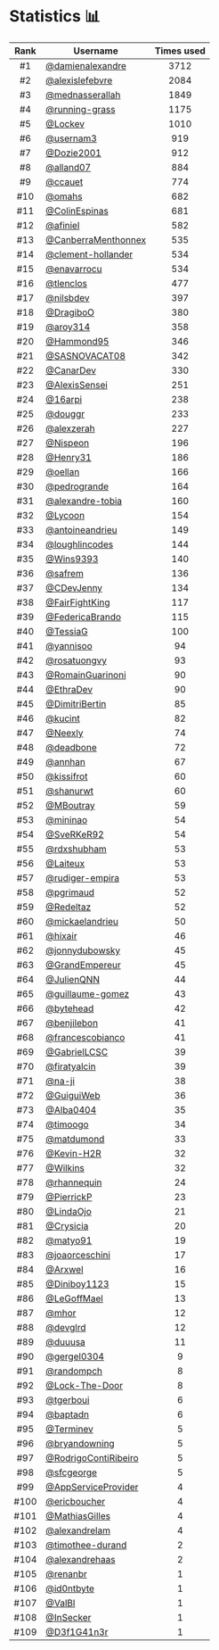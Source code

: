# Statistics 📊

|Rank|Username|Times used|
:--------:|--------|:--------:|
|#1|[@damienalexandre](https://github.com/damienalexandre)|3712|
|#2|[@alexislefebvre](https://github.com/alexislefebvre)|2084|
|#3|[@mednasserallah](https://github.com/mednasserallah)|1849|
|#4|[@running-grass](https://github.com/running-grass)|1175|
|#5|[@Lockev](https://github.com/Lockev)|1010|
|#6|[@usernam3](https://github.com/usernam3)|919|
|#7|[@Dozie2001](https://github.com/Dozie2001)|912|
|#8|[@alland07](https://github.com/alland07)|884|
|#9|[@ccauet](https://github.com/ccauet)|774|
|#10|[@omahs](https://github.com/omahs)|682|
|#11|[@ColinEspinas](https://github.com/ColinEspinas)|681|
|#12|[@afiniel](https://github.com/afiniel)|582|
|#13|[@CanberraMenthonnex](https://github.com/CanberraMenthonnex)|535|
|#14|[@clement-hollander](https://github.com/clement-hollander)|534|
|#15|[@enavarrocu](https://github.com/enavarrocu)|534|
|#16|[@tlenclos](https://github.com/tlenclos)|477|
|#17|[@nilsbdev](https://github.com/nilsbdev)|397|
|#18|[@DragiboO](https://github.com/DragiboO)|380|
|#19|[@aroy314](https://github.com/aroy314)|358|
|#20|[@Hammond95](https://github.com/Hammond95)|346|
|#21|[@SASNOVACAT08](https://github.com/SASNOVACAT08)|342|
|#22|[@CanarDev](https://github.com/CanarDev)|330|
|#23|[@AlexisSensei](https://github.com/AlexisSensei)|251|
|#24|[@16arpi](https://github.com/16arpi)|238|
|#25|[@douggr](https://github.com/douggr)|233|
|#26|[@alexzerah](https://github.com/alexzerah)|227|
|#27|[@Nispeon](https://github.com/Nispeon)|196|
|#28|[@Henry31](https://github.com/Henry31)|186|
|#29|[@oellan](https://github.com/oellan)|166|
|#30|[@pedrogrande](https://github.com/pedrogrande)|164|
|#31|[@alexandre-tobia](https://github.com/alexandre-tobia)|160|
|#32|[@Lycoon](https://github.com/Lycoon)|154|
|#33|[@antoineandrieu](https://github.com/antoineandrieu)|149|
|#34|[@loughlincodes](https://github.com/loughlincodes)|144|
|#35|[@Wins9393](https://github.com/Wins9393)|140|
|#36|[@safrem](https://github.com/safrem)|136|
|#37|[@CDevJenny](https://github.com/CDevJenny)|134|
|#38|[@FairFightKing](https://github.com/FairFightKing)|117|
|#39|[@FedericaBrando](https://github.com/FedericaBrando)|115|
|#40|[@TessiaG](https://github.com/TessiaG)|100|
|#41|[@yannisoo](https://github.com/yannisoo)|94|
|#42|[@rosatuongvy](https://github.com/rosatuongvy)|93|
|#43|[@RomainGuarinoni](https://github.com/RomainGuarinoni)|90|
|#44|[@EthraDev](https://github.com/EthraDev)|90|
|#45|[@DimitriBertin](https://github.com/DimitriBertin)|85|
|#46|[@kucint](https://github.com/kucint)|82|
|#47|[@Neexly](https://github.com/Neexly)|74|
|#48|[@deadbone](https://github.com/deadbone)|72|
|#49|[@annhan](https://github.com/annhan)|67|
|#50|[@kissifrot](https://github.com/kissifrot)|60|
|#51|[@shanurwt](https://github.com/shanurwt)|60|
|#52|[@MBoutray](https://github.com/MBoutray)|59|
|#53|[@mininao](https://github.com/mininao)|54|
|#54|[@SveRKeR92](https://github.com/SveRKeR92)|54|
|#55|[@rdxshubham](https://github.com/rdxshubham)|53|
|#56|[@Laiteux](https://github.com/Laiteux)|53|
|#57|[@rudiger-empira](https://github.com/rudiger-empira)|53|
|#58|[@pgrimaud](https://github.com/pgrimaud)|52|
|#59|[@Redeltaz](https://github.com/Redeltaz)|52|
|#60|[@mickaelandrieu](https://github.com/mickaelandrieu)|50|
|#61|[@hixair](https://github.com/hixair)|46|
|#62|[@jonnydubowsky](https://github.com/jonnydubowsky)|45|
|#63|[@GrandEmpereur](https://github.com/GrandEmpereur)|45|
|#64|[@JulienQNN](https://github.com/JulienQNN)|44|
|#65|[@guillaume-gomez](https://github.com/guillaume-gomez)|43|
|#66|[@bytehead](https://github.com/bytehead)|42|
|#67|[@benjilebon](https://github.com/benjilebon)|41|
|#68|[@francescobianco](https://github.com/francescobianco)|41|
|#69|[@GabrielLCSC](https://github.com/GabrielLCSC)|39|
|#70|[@firatyalcin](https://github.com/firatyalcin)|39|
|#71|[@na-ji](https://github.com/na-ji)|38|
|#72|[@GuiguiWeb](https://github.com/GuiguiWeb)|36|
|#73|[@Alba0404](https://github.com/Alba0404)|35|
|#74|[@timoogo](https://github.com/timoogo)|34|
|#75|[@matdumond](https://github.com/matdumond)|33|
|#76|[@Kevin-H2R](https://github.com/Kevin-H2R)|32|
|#77|[@Wilkins](https://github.com/Wilkins)|32|
|#78|[@rhannequin](https://github.com/rhannequin)|24|
|#79|[@PierrickP](https://github.com/PierrickP)|23|
|#80|[@LindaOjo](https://github.com/LindaOjo)|21|
|#81|[@Crysicia](https://github.com/Crysicia)|20|
|#82|[@matyo91](https://github.com/matyo91)|19|
|#83|[@joaorceschini](https://github.com/joaorceschini)|17|
|#84|[@Arxwel](https://github.com/Arxwel)|16|
|#85|[@Diniboy1123](https://github.com/Diniboy1123)|15|
|#86|[@LeGoffMael](https://github.com/LeGoffMael)|13|
|#87|[@mhor](https://github.com/mhor)|12|
|#88|[@devglrd](https://github.com/devglrd)|12|
|#89|[@duuusa](https://github.com/duuusa)|11|
|#90|[@gergel0304](https://github.com/gergel0304)|9|
|#91|[@randompch](https://github.com/randompch)|8|
|#92|[@Lock-The-Door](https://github.com/Lock-The-Door)|8|
|#93|[@tgerboui](https://github.com/tgerboui)|6|
|#94|[@baptadn](https://github.com/baptadn)|6|
|#95|[@Terminev](https://github.com/Terminev)|5|
|#96|[@bryandowning](https://github.com/bryandowning)|5|
|#97|[@RodrigoContiRibeiro](https://github.com/RodrigoContiRibeiro)|5|
|#98|[@sfcgeorge](https://github.com/sfcgeorge)|5|
|#99|[@AppServiceProvider](https://github.com/AppServiceProvider)|4|
|#100|[@ericboucher](https://github.com/ericboucher)|4|
|#101|[@MathiasGilles](https://github.com/MathiasGilles)|4|
|#102|[@alexandrelam](https://github.com/alexandrelam)|4|
|#103|[@timothee-durand](https://github.com/timothee-durand)|2|
|#104|[@alexandrehaas](https://github.com/alexandrehaas)|2|
|#105|[@renanbr](https://github.com/renanbr)|1|
|#106|[@id0ntbyte](https://github.com/id0ntbyte)|1|
|#107|[@ValBl](https://github.com/ValBl)|1|
|#108|[@InSecker](https://github.com/InSecker)|1|
|#109|[@D3f1G41n3r](https://github.com/D3f1G41n3r)|1|

